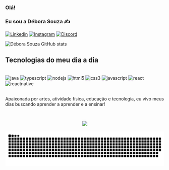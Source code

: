 ### Olá!
### Eu sou a Débora Souza ✍️

[![Linkedin](https://img.shields.io/badge/LinkedIn-0077B5?style=for-the-badge&logo=linkedin&logoColor=white)](https://www.linkedin.com/in/debora-o-souza/)
[![Instagram](https://img.shields.io/badge/Instagram-E4405F?style=for-the-badge&logo=instagram&logoColor=white)](https://www.instagram.com/deby_souza05/)
[![Discord](https://img.shields.io/badge/Discord-7289DA?style=for-the-badge&logo=discord&logoColor=white)](https://discord.com/channels/@Déby#4733)

![Débora Souza GitHub stats](https://github-readme-stats.vercel.app/api?username=debsouza&show_icons=true&theme=highcontrast)

## Tecnologias do meu dia a dia

<div style="display: inline_block"><br/>
    <img align="center" alt="java" src="https://img.shields.io/badge/Java-ED8B00?style=for-the-badge&logo=java&logoColor=white" />
    <img align="center" alt="typescript" src="https://img.shields.io/badge/TypeScript-007ACC?style=for-the-badge&logo=typescript&logoColor=white" />
    <img align="center" alt="nodejs" src="https://img.shields.io/badge/Node.js-43853D?style=for-the-badge&logo=node.js&logoColor=white" />
    <img align="center" alt="html5" src="https://img.shields.io/badge/HTML5-E34F26?style=for-the-badge&logo=html5&logoColor=white" />
    <img align="center" alt="css3" src="https://img.shields.io/badge/CSS3-1572B6?style=for-the-badge&logo=css3&logoColor=white" />
    <img align="center" alt="javascript" src="https://img.shields.io/badge/JavaScript-323330?style=for-the-badge&logo=javascript&logoColor=F7DF1E" />
    <img align="center" alt="react" src="https://img.shields.io/badge/React-20232A?style=for-the-badge&logo=react&logoColor=61DAFB" />
    <img align="center" alt="reactnative" src="https://img.shields.io/badge/React_Native-20232A?style=for-the-badge&logo=react&logoColor=61DAFB" />
</div></br>

Apaixonada por artes, atividade física, educação e tecnologia, eu vivo meus dias buscando aprender a aprender e a ensinar!

</br>
<p align="center"><img alingn="center" src="https://profile-counter.glitch.me/debysouza/count.svg" /></p>

![snake gif](https://github.com/debysouza/debysouza/blob/output/github-contribution-grid-snake.svg)
